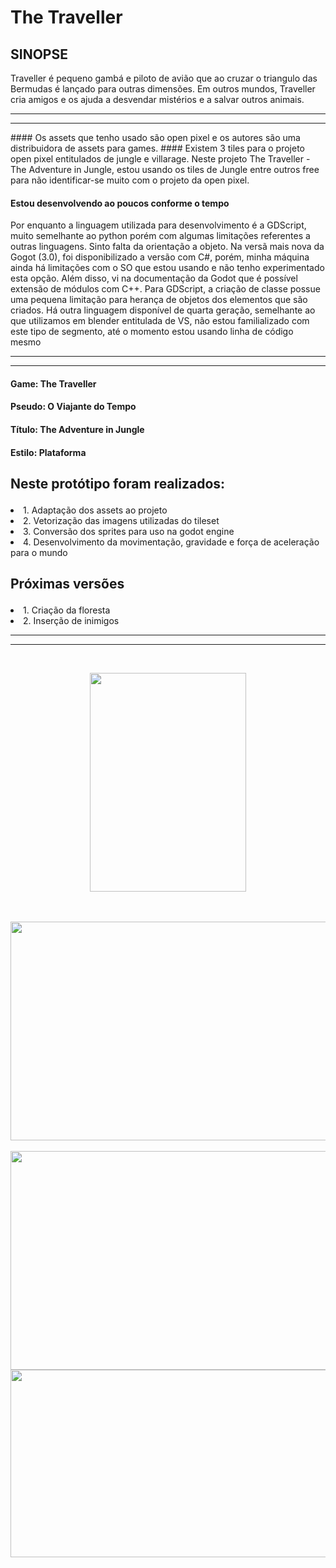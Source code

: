 # The Traveller

## SINOPSE
Traveller é pequeno gambá e piloto de avião que ao cruzar o triangulo das Bermudas é lançado para outras dimensões. Em outros mundos, Traveller cria amigos e os ajuda a desvendar mistérios e a salvar outros animais.

<hr>
<hr>
#### Os assets que tenho usado são open pixel e os autores são uma distribuidora de assets para games.
#### Existem 3 tiles para o projeto open pixel entitulados de jungle e villarage. Neste projeto The Traveller - The Adventure in Jungle, estou usando os tiles de Jungle entre outros free para não identificar-se muito com o projeto da open pixel.

#### Estou desenvolvendo ao poucos conforme o tempo
<p>Por enquanto a linguagem utilizada para desenvolvimento é a GDScript, muito semelhante ao python porém com algumas limitações referentes a outras linguagens. Sinto falta da orientação a objeto. Na versã mais nova da Gogot (3.0), foi disponibilizado a versão com C#, porém, minha máquina ainda há limitações com o SO que estou usando e não tenho experimentado esta opção. Além disso, vi na documentação da Godot que é possível extensão de módulos com C++. Para GDScript, a criação de classe possue uma pequena limitação para herança de objetos dos elementos que são criados. Há outra linguagem disponível de quarta geração, semelhante ao que utilizamos em blender entitulada de VS, não estou familializado com este tipo de segmento, até o momento estou usando linha de código mesmo</p>
<hr>
<hr>

#### Game: The Traveller
#### Pseudo: O Viajante do Tempo
#### Título: The Adventure in Jungle
#### Estilo: Plataforma

## <p>Neste protótipo foram realizados:</p>
<o>
  <li>1. Adaptação dos assets ao projeto</li>
  <li>2. Vetorização das imagens utilizadas do tileset</li>
  <li>3. Conversão dos sprites para uso na godot engine</li>
  <li>4. Desenvolvimento da movimentação, gravidade e força de aceleração para o mundo</li>  
</ol>

## <p>Próximas versões</p>
<o>
  <li>1. Criação da floresta</li>
  <li>2. Inserção de inimigos</li>
</o>

<hr>
<hr>

<br>
<p style="text-align:center;"><img src="https://s18.postimg.org/ydp6mtxhl/Sem-_T_tulo-1.png" width="250" height="350" align="middle"></p>
<br><br>
<img src="https://s18.postimg.org/uvi8nnxt5/jungl.png" width="700" height="350"  align="center">
<br><br>
<img src="https://s18.postimg.org/6b17fvazt/image.png" width="600" height="350"  align="center">
<img src="https://s18.postimg.org/5y9t9mnk9/image.png" width="900" height="300"  align="center">
